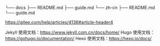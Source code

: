 └── docs
    ├── README.md
    ├── guide.md
    └── zh-cn
        ├── README.md
        └── guide.md

https://gitee.com/help/articles/4136#article-header4

Jekyll 使用文档：https://www.jekyll.com.cn/docs/home/
Hugo 使用文档：https://gohugo.io/documentation/
Hexo 使用文档：https://hexo.io/docs/